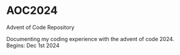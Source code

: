 # AOC2024
Advent of Code Repository

Documenting my coding experience with the advent of code 2024.  
Begins: Dec 1st 2024
